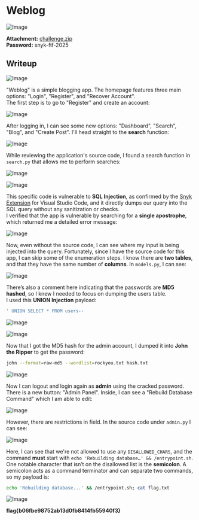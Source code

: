 # Weblog
![Image](https://github.com/user-attachments/assets/1b931582-d280-444b-9859-8018c0889e94)

**Attachment:** [challenge.zip](https://github.com/user-attachments/files/19075785/challenge.zip)  
**Password:** snyk-ftf-2025

## Writeup

![Image](https://github.com/user-attachments/assets/163a5f1c-b68e-4513-8292-31a84216662b)

"Weblog" is a simple blogging app. The homepage features three main options: "Login", "Register", and "Recover Account".  
The first step is to go to "Register" and create an account:

![Image](https://github.com/user-attachments/assets/0cdfcb85-0a31-47ec-b4e3-3b6db6e933c4)

After logging in, I can see some new options: "Dashboard", "Search", "Blog", and "Create Post". I'll head straight to the **search** function:

![Image](https://github.com/user-attachments/assets/496929a9-a6a6-4cd6-9c9e-f7c5cac2bc5d)

While reviewing the application's source code, I found a search function in `search.py` that allows me to perform searches:

![Image](https://github.com/user-attachments/assets/fa9c2f64-a171-4ad2-bc74-ffe34bd7bbd5)

![Image](https://github.com/user-attachments/assets/796117f1-c67a-4d65-a53a-817e1756e513)

This specific code is vulnerable to **SQL Injection**, as confirmed by the [Snyk Extension](https://docs.snyk.io/scm-ide-and-ci-cd-integrations/snyk-ide-plugins-and-extensions/visual-studio-code-extension) for Visual Studio Code, and it directly dumps our query into the SQL query without any sanitization or checks.  
I verified that the app is vulnerable by searching for a **single apostrophe**, which returned me a detailed error message:

![Image](https://github.com/user-attachments/assets/4f77287e-bcbf-4a9a-a734-045cce8b9685)

Now, even without the source code, I can see where my input is being injected into the query. Fortunately, since I have the source code for this app, I can skip some of the enumeration steps. I know there are **two tables**, and that they have the same number of **columns**. In `models.py`, I can see:

![Image](https://github.com/user-attachments/assets/3f8f6548-5fba-40bb-8d52-29316eb239a7)

There’s also a comment here indicating that the passwords are **MD5 hashed**, so I knew I needed to focus on dumping the users table.  
I used this **UNION Injection** payload:

```bash
' UNION SELECT * FROM users-- 
```

![Image](https://github.com/user-attachments/assets/5d5c7fbc-ad6d-4b7f-9408-91f74f71f8af)

![Image](https://github.com/user-attachments/assets/13e1f99e-e475-4feb-a9c6-ea9d4c9b4e4c)

Now that I got the MD5 hash for the admin account, I dumped it into **John the Ripper** to get the password:

```bash
john --format=raw-md5 --wordlist=rockyou.txt hash.txt
```

![Image](https://github.com/user-attachments/assets/012cd03e-4545-48f6-820a-e1641e9409c4)

Now I can logout and login again as **admin** using the cracked password.  
There is a new button: "Admin Panel". Inside, I can see a "Rebuild Database Command" which I am able to edit:

![Image](https://github.com/user-attachments/assets/f50931f0-549b-4339-a87e-79f73ecd350b)

However, there are restrictions in field. In the source code under `admin.py` I can see:

![Image](https://github.com/user-attachments/assets/b5e2db4f-fc0f-4344-a435-8d93e831dcc5)

Here, I can see that we're not allowed to use any `DISALLOWED_CHARS`, and the command **must** start with `echo 'Rebuilding database…' && /entrypoint.sh`. One notable character that isn’t on the disallowed list is the **semicolon**. A semicolon acts as a command terminator and can separate two commands, so my payload is:

```bash
echo 'Rebuilding database...' && /entrypoint.sh; cat flag.txt
```

![Image](https://github.com/user-attachments/assets/01903ff0-7181-48b2-911e-20d3b152b38b)

**flag{b06fbe98752ab13d0fb8414fb55940f3}**
